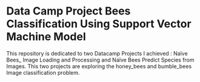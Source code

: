 # Data Camp Project Bees Classification Using Support Vector Machine Model

This repository is dedicated to two Datacamp Projects I achieved : Naïve Bees_ Image Loading and Processing and Naïve Bees Predict Species from Images. This two projects are exploring the honey_bees and bumble_bees Image classification problem.

